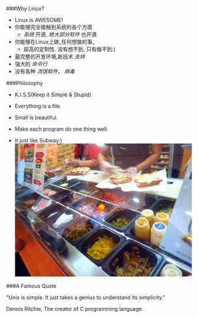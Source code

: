 ###Why Linux?
* Linux is AWESOME!
* 你能够完全接触到系统的各个方面
  * _系统_ 开源, _绝大部分软件_ 也开源
* 你能够在Linux上做_任何想做的事_
  * 超高的定制性. 没有想不到, 只有做不到:)
* 最完整的开发环境,新技术 _支持_
* 强大的 _命令行_
* 没有各种 _流氓软件_， _病毒_


###Philosophy
* K.I.S.S(Keep it Simple & Stupid)
* Everything is a file.
* Small is beautiful.
* Make each program do one thing well.


* It just like Subway:)
![Subway](resources/subway.jpg)


###A Famous Quote

"Unix is simple. It just takes a genius to understand its simplicity."

Dennis Ritchie, The creator of C programming language.
